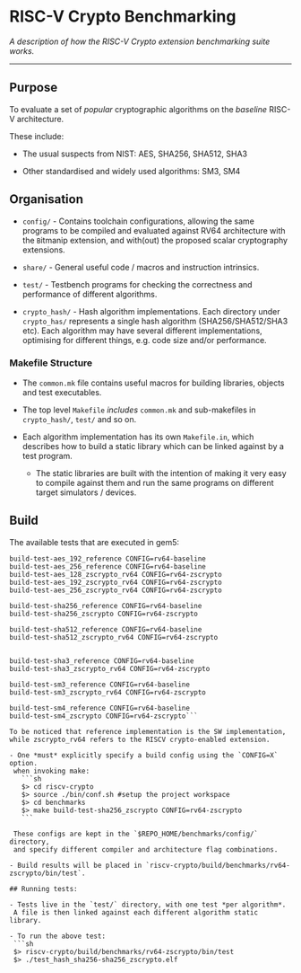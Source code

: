 
# RISC-V Crypto Benchmarking

*A description of how the RISC-V Crypto extension benchmarking suite works.*

---

## Purpose

To evaluate a set of *popular* cryptographic algorithms on the *baseline* RISC-V architecture.

   These include:

   - The usual suspects from NIST:
     AES, SHA256, SHA512, SHA3

   - Other standardised and widely used algorithms: SM3, SM4

## Organisation

- `config/` - Contains toolchain configurations, allowing the same programs to be compiled and evaluated against RV64 architecture with the `B`itmanip extension, and with(out) the proposed
    scalar cryptography extensions.

- `share/` - General useful code / macros and instruction intrinsics.

- `test/` - Testbench programs for checking the correctness and performance
    of different algorithms.

- `crypto_hash/` - Hash algorithm implementations.
    Each directory under `crypto_has/` represents a single hash
    algorithm (SHA256/SHA512/SHA3 etc). Each algorithm may have several
    different implementations, optimising for different things, e.g. code size
    and/or performance.

### Makefile Structure

- The `common.mk` file contains useful macros for building libraries,
    objects and test executables.

- The top level `Makefile` *includes* `common.mk` and sub-makefiles in
    `crypto_hash/`, `test/` and so on.

- Each algorithm implementation has its own `Makefile.in`, which
  describes how to build a static library which can be linked against by
  a test program.

  - The static libraries are built with the intention of making it very
    easy to compile against them and run the same programs on different
    target simulators / devices.


## Build

The available tests that are executed in gem5: 

 ```build-test-aes_128_reference
build-test-aes_192_reference CONFIG=rv64-baseline
build-test-aes_256_reference CONFIG=rv64-baseline
build-test-aes_128_zscrypto_rv64 CONFIG=rv64-zscrypto
build-test-aes_192_zscrypto_rv64 CONFIG=rv64-zscrypto
build-test-aes_256_zscrypto_rv64 CONFIG=rv64-zscrypto

build-test-sha256_reference CONFIG=rv64-baseline
build-test-sha256_zscrypto CONFIG=rv64-zscrypto

build-test-sha512_reference CONFIG=rv64-baseline
build-test-sha512_zscrypto_rv64 CONFIG=rv64-zscrypto


build-test-sha3_reference CONFIG=rv64-baseline
build-test-sha3_zscrypto_rv64 CONFIG=rv64-zscrypto

build-test-sm3_reference CONFIG=rv64-baseline
build-test-sm3_zscrypto_rv64 CONFIG=rv64-zscrypto

build-test-sm4_reference CONFIG=rv64-baseline
build-test-sm4_zscrypto CONFIG=rv64-zscrypto```

To be noticed that reference implementation is the SW implementation, while zscrypto_rv64 refers to the RISCV crypto-enabled extension.

- One *must* explicitly specify a build config using the `CONFIG=X` option.
  when invoking make:
    ```sh
    $> cd riscv-crypto
    $> source ./bin/conf.sh #setup the project workspace
    $> cd benchmarks
    $> make build-test-sha256_zscrypto CONFIG=rv64-zscrypto
    ```

  These configs are kept in the `$REPO_HOME/benchmarks/config/` directory,
  and specify different compiler and architecture flag combinations.

- Build results will be placed in `riscv-crypto/build/benchmarks/rv64-zscrypto/bin/test`.

## Running tests:

- Tests live in the `test/` directory, with one test *per algorithm*.
  A file is then linked against each different algorithm static library.

- To run the above test: 
  ```sh
  $> riscv-crypto/build/benchmarks/rv64-zscrypto/bin/test
  $> ./test_hash_sha256-sha256_zscrypto.elf
  ```
